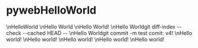 # pywebHelloWorld
\nHelloWorld
\nHello World
\nHello World!
\nHello Worldgit diff-index --check --cached HEAD --
\nHello Worldgit commit -m test comit: v4!
\nHello world!
\nHello world!
\nHello world!
\nHello world!
\nHello world!
